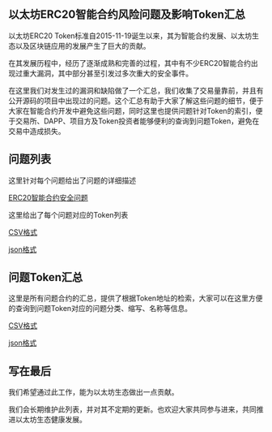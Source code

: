 ## 以太坊ERC20智能合约风险问题及影响Token汇总

以太坊ERC20 Token标准自2015-11-19诞生以来，其为智能合约发展、以太坊生态以及区块链应用的发展产生了巨大的贡献。

在其发展历程中，经历了逐渐成熟和完善的过程，其中有不少ERC20智能合约出现过重大漏洞，其中部分甚至引发过多次重大的安全事件。

在这里我们对发生过的漏洞和缺陷做了一个汇总，我们收集了交易量靠前，并且有公开源码的项目中出现过的问题。这个汇总有助于大家了解这些问题的细节，便于大家在智能合约开发中避免这些问题，同时这里也提供问题针对Token的索引，便于交易所、DAPP、项目方及Token投资者能够便利的查询到问题Token，避免在交易中造成损失。



##  问题列表

这里针对每个问题给出了问题的详细描述

[ERC20智能合约安全问题](https://github.com/sec-bit/token-list/tree/master/bug-list)



这里给出了每个问题对应的Token列表

[CSV格式](https://github.com/sec-bit/token-list/tree/master/csv)

[json格式](https://github.com/sec-bit/token-list/tree/master/json)



## 问题Token汇总

这里是所有问题合约的汇总，提供了根据Token地址的检索，大家可以在这里方便的查询到问题Token对应的问题分类、缩写、名称等信息。

[CSV格式](https://github.com/sec-bit/token-list/blob/master/summary.csv)

[json格式](https://github.com/sec-bit/token-list/blob/master/summary.json)



## 写在最后

我们希望通过此工作，能为以太坊生态做出一点贡献。

我们会长期维护此列表，并对其不定期的更新。也欢迎大家共同参与进来，共同推进以太坊生态健康发展。
